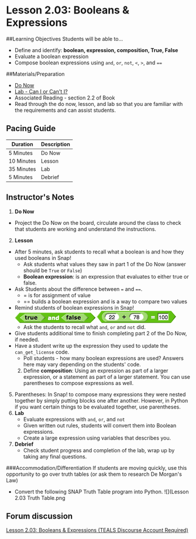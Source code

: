 # Lesson 2.03: Booleans & Expressions

##Learning Objectives
Students will be able to... 
* Define and identify: **boolean, expression, composition, True, False**
* Evaluate a boolean expression
* Compose boolean expressions using `and`, `or`, `not`, `<`, `>`, and `==` 

##Materials/Preparation
* [Do Now]
* [Lab - Can I or Can't I?]
* Associated Reading - section 2.2 of Book
* Read through the do now, lesson, and lab so that you are familiar with the requirements and can assist students.

## Pacing Guide
| **Duration**   | **Description** |
| ---------- | ----------- |
| 5 Minutes  | Do Now      |
| 10 Minutes | Lesson      |
| 35 Minutes | Lab         |
| 5 Minutes | Debrief  |

## Instructor's Notes
1. **Do Now** 
  * Project the Do Now on the board, circulate around the class to check that students are working and understand the instructions. 
2. **Lesson**
  * After 5 minutes, ask students to recall what a boolean is and how they used booleans in Snap!
    * Ask students what values they saw in part 1 of the Do Now (answer should be `True` or `False`) 
    * **Boolean expression**: is an expression that evaluates to either true or false.
  * Ask Students about the difference between `=` and `==`. 
    * = is for assignment of value 
    * == builds a boolean expression and is a way to compare two values
  * Remind students of boolean expressions in Snap! 
    ![Snap boolean Expressions](snap_boolean_expressions.png)
    ![Snap boolean Expressions =](snap_boolean_expressions_equals.png)
    * Ask the students to recall what `and`, `or` and `not` did.
  * Give students additional time to finish completing part 2 of the Do Now, if needed. 
  * Have a student write up the expression they used to update the `can_get_license` code.
    * Poll students - how many boolean expressions are used? Answers here may vary depending on the students' code. 
    2. Define **composition**: Using an expression as part of a larger expression, or a statement as part of a larger statement. You can use parentheses to compose expressions as well.
  5. Parentheses: In Snap! to compose many expressions they were nested together by simply putting blocks one after another. However, in Python if you want certain things to be evaluated together, use parentheses.
3. **Lab**
    * Evaluate expressions with `and`, `or`, and `not`
    * Given written out rules, students will convert them into Boolean expressions.
    * Create a large expression using variables that describes you.
4. **Debrief**
    * Check student progress and completion of the lab, wrap up by taking any final questions.

###Accommodation/Differentiation
If students are moving quickly, use this opportunity to go over truth tables (or ask them to research De Morgan's Law) 
* Convert the following SNAP Truth Table program into Python.
![](Lesson 2.03 Truth Table.png

## Forum discussion
[Lesson 2.03: Booleans & Expressions (TEALS Discourse Account Required)](https://forums.tealsk12.org/c/2nd-semester-unit-2/lesson-2-03-booleans-expressions)

  
[Do Now]:do_now.md
[Lab - Can I or Can't I?]:lab.md
